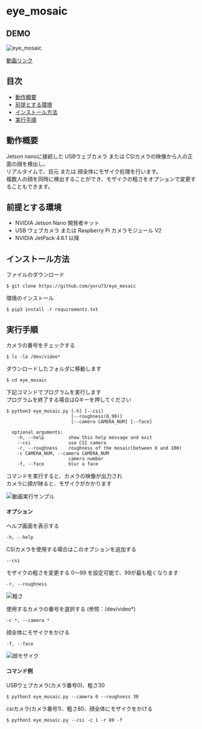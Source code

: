 # eye_mosaic

## DEMO
![eye_mosaic](https://user-images.githubusercontent.com/121159170/209026626-af6ddac4-ed43-4377-83d4-50c0a04528c0.gif)

[動画リンク](https://www.youtube.com/watch?v=7SpeD7yOXh8)


## 目次
- [動作概要](https://github.com/CosmorootMcs/eye_mosaic#%E5%8B%95%E4%BD%9C%E6%A6%82%E8%A6%81)
- [前提とする環境](https://github.com/CosmorootMcs/eye_mosaic#%E5%89%8D%E6%8F%90%E3%81%A8%E3%81%99%E3%82%8B%E7%92%B0%E5%A2%83)
- [インストール方法](https://github.com/CosmorootMcs/eye_mosaic#%E3%82%A4%E3%83%B3%E3%82%B9%E3%83%88%E3%83%BC%E3%83%AB%E6%96%B9%E6%B3%95)
- [実行手順](https://github.com/CosmorootMcs/eye_mosaic#%E5%AE%9F%E8%A1%8C%E6%89%8B%E9%A0%86)


## 動作概要
Jetson nanoに接続した USBウェブカメラ または CSIカメラの映像から人の正面の顔を検出し、  
リアルタイムで、目元 または 顔全体にモザイク処理を行います。  
複数人の顔を同時に検出することができ、モザイクの粗さをオプションで変更することもできます。  


## 前提とする環境

- NVIDIA Jetson Nano 開発者キット
- USB ウェブカメラ または Raspberry Pi カメラモジュール V2
- NVIDIA JetPack 4.6.1 以降


## インストール方法
ファイルのダウンロード
   ```
   $ git clone https://github.com/yoru73/eye_mosaic
   ```
環境のインストール
   ```
   $ pip3 install -r requirements.txt
   ```

## 実行手順

カメラの番号をチェックする
   ```
   $ ls -la /dev/video*
   ```
ダウンロードしたフォルダに移動します
   ```
   $ cd eye_mosaic
   ```
下記コマンドでプログラムを実行します  
プログラムを終了する場合はQキーを押してください

   ```
   $ python3 eye_mosaic.py [-h] [--csi]
                           [--roughness(0,99)]
                           [--camera CAMERA_NUM] [--face]
                         
     optional arguments:
       -h, --help         show this help message and exit
       --csi              use CSI camera
       -r, --roughness    roughness of the mosaic(between 0 and 100)
       -c CAMERA_NUM, --camera CAMERA_NUM
                          camera number
       -f, --face         blur a face
   ```

コマンドを実行すると、カメラの映像が出力され  
カメラに顔が映ると、モザイクがかかります

![動画実行サンプル](https://user-images.githubusercontent.com/121159170/208865003-4bcd88eb-7852-4078-879d-f4cd0069e608.PNG)

#### オプション
ヘルプ画面を表示する
   ```
   -h, --help
   ```

CSIカメラを使用する場合はこのオプションを追加する
   ```
   --csi
   ```

モザイクの粗さを変更する 
0～99 を設定可能で、99が最も粗くなります
   ```
   -r, --roughness 
   ```

![粗さ](https://user-images.githubusercontent.com/121159170/208866923-0a131d6d-b282-4c45-9ebe-e2769be5a6a1.PNG)

使用するカメラの番号を選択する (参照：/dev/video*)
   ```
   -c *, --camera *
   ```
顔全体にモザイクをかける
   ```
   -f, --face
   ```
![顔モザイク](https://user-images.githubusercontent.com/121159170/209027050-cc40bd85-40b9-4dca-a526-306b5240bf68.png)


#### コマンド例

USBウェブカメラ(カメラ番号0)、粗さ30
   ```
   $ python3 eye_mosaic.py --camera 0 --roughness 30
   ```
csiカメラ(カメラ番号1)、粗さ80、顔全体にモザイクをかける
   ```
   $ python3 eye_mosaic.py --csi -c 1 -r 80 -f
   ```
